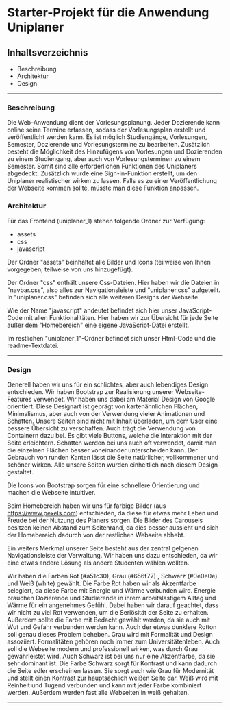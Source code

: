 # Starter-Projekt für die Anwendung Uniplaner

## Inhaltsverzeichnis

- Beschreibung
- Architektur
- Design

---

### Beschreibung

Die Web-Anwendung dient der Vorlesungsplanung.
Jeder Dozierende kann online seine Termine erfassen, sodass der Vorlesungsplan erstellt und veröffentlicht werden kann.
Es ist möglich Studiengänge, Vorlesungen, Semester, Dozierende und Vorlesungstermine zu bearbeiten.
Zusätzlich besteht die Möglichkeit des Hinzufügens von Vorlesungen und Dozierenden zu einem Studiengang, aber auch von Vorlesungsterminen zu einem Semester.
Somit sind alle erforderlichen Funktionen des Uniplaners abgedeckt.
Zusätzlich wurde eine Sign-in-Funktion erstellt, um den Uniplaner realistischer wirken zu lassen. Falls es zu einer Veröffentlichung der Webseite kommen sollte, müsste man diese Funktion anpassen.

### Architektur

Für das Frontend (uniplaner_1) stehen folgende Ordner zur Verfügung:

- assets
- css
- javascript

Der Ordner "assets" beinhaltet alle Bilder und Icons (teilweise von Ihnen vorgegeben, teilweise von uns hinzugefügt).

Der Ordner "css" enthält unsere Css-Dateien. Hier haben wir die Dateien in "navbar.css", also alles zur Navigationsleiste und "uniplaner.css" aufgeteilt. In "uniplaner.css" befinden sich alle weiteren Designs der Webseite.

Wie der Name "javascript" andeutet befindet sich hier unser JavaScript-Code mit allen Funktionalitäten. Hier haben wir zur Übersicht für jede Seite außer dem "Homebereich" eine eigene JavaScript-Datei erstellt.

Im restlichen "uniplaner_1"-Ordner befindet sich unser Html-Code und die readme-Textdatei.

---

### Design

Generell haben wir uns für ein schlichtes, aber auch lebendiges Design entschieden. Wir haben Bootstrap zur Realisierung unserer Webseite-Features verwendet.
Wir haben uns dabei am Material Design von Google orientiert. Diese Designart ist geprägt von kartenähnlichen Flächen, Minimalismus, aber auch von der Verwendung vieler Animationen und Schatten.
Unsere Seiten sind nicht mit Inhalt überladen, um dem User eine bessere Übersicht zu verschaffen. Auch trägt die Verwendung von Containern dazu bei.
Es gibt viele Buttons, welche die Interaktion mit der Seite erleichtern.
Schatten werden bei uns auch oft verwendet, damit man die einzelnen Flächen besser voneinander unterscheiden kann.
Der Gebrauch von runden Kanten lässt die Seite natürlicher, vollkommener und schöner wirken.
Alle unsere Seiten wurden einheitlich nach diesem Design gestaltet.

Die Icons von Bootstrap sorgen für eine schnellere Orientierung und machen die Webseite intuitiver.

Beim Homebereich haben wir uns für farbige Bilder (aus https://www.pexels.com) entschieden, da diese für etwas mehr Leben und Freude bei der Nutzung des Planers sorgen. Die Bilder des Carousels besitzen keinen Abstand zum Seitenrand, da dies besser aussieht und sich der Homebereich dadurch von der restlichen Webseite abhebt.

Ein weiters Merkmal unserer Seite besteht aus der zentral gelgenen Navigationsleiste der Verwaltung. Wir haben uns dazu entschieden, da wir eine etwas andere Lösung als andere Studenten wählen wollten.

Wir haben die Farben Rot (#a51c30), Grau (#656f77) , Schwarz (#0e0e0e) und Weiß (white) gewählt.
Die Farbe Rot haben wir als Akzentfarbe selegiert, da diese Farbe mit Energie und Wärme verbunden wird. Energie brauchen Dozierende und Studierende in ihrem arbeitslastigem Alltag und Wärme für ein angenehmes Gefühl. Dabei haben wir darauf geachtet, dass wir nicht zu viel Rot verwenden, um die Seriösität der Seite zu erhalten. Außerdem sollte die Farbe mit Bedacht gewählt werden, da sie auch mit Wut und Gefahr verbunden werden kann. Auch der etwas dunklere Rotton soll genau dieses Problem beheben.
Grau wird mit Formalität und Design assoziiert. Formalitäten gehören noch immer zum Universitätenleben. Auch soll die Webseite modern und professionell wirken, was durch Grau gewährleistet wird.
Auch Schwarz ist bei uns nur eine Akzentfarbe, da sie sehr dominant ist. Die Farbe Schwarz sorgt für Kontrast und kann dadurch die Seite edler erscheinen lassen. Sie sorgt auch wie Grau für Modernität und stellt einen Kontrast zur hauptsächlich weißen Seite dar.
Weiß wird mit Reinheit und Tugend verbunden und kann mit jeder Farbe kombiniert werden. Außerdem werden fast alle Webseiten in weiß gehalten.

---

